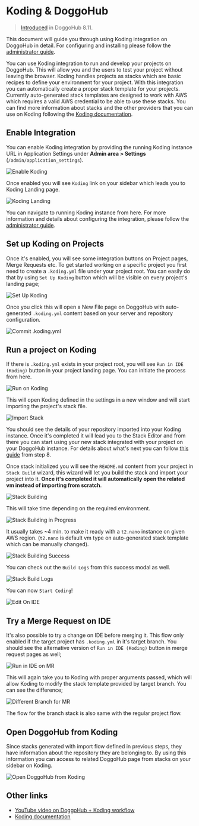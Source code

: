 # Koding & DoggoHub

> [Introduced][ce-5909] in DoggoHub 8.11.

This document will guide you through using Koding integration on DoggoHub in
detail. For configuring and installing please follow the
[administrator guide](../../administration/integration/koding.md).

You can use Koding integration to run and develop your projects on DoggoHub. This
will allow you and the users to test your project without leaving the browser.
Koding handles projects as stacks which are basic recipes to define your
environment for your project. With this integration you can automatically
create a proper stack template for your projects. Currently auto-generated
stack templates are designed to work with AWS which requires a valid AWS
credential to be able to use these stacks. You can find more information about
stacks and the other providers that you can use on Koding following the
[Koding documentation][koding-docs].

## Enable Integration

You can enable Koding integration by providing the running Koding instance URL
in Application Settings under **Admin area > Settings** (`/admin/application_settings`).

![Enable Koding](img/koding_enable-koding.png)

Once enabled you will see `Koding` link on your sidebar which leads you to
Koding Landing page.

![Koding Landing](img/koding_landing.png)

You can navigate to running Koding instance from here. For more information and
details about configuring the integration, please follow the
[administrator guide](../../administration/integration/koding.md).

## Set up Koding on Projects

Once it's enabled, you will see some integration buttons on Project pages,
Merge Requests etc. To get started working on a specific project you first need
to create a `.koding.yml` file under your project root. You can easily do that
by using `Set Up Koding` button which will be visible on every project's
landing page;

![Set Up Koding](img/koding_set-up-ide.png)

Once you click this will open a New File page on DoggoHub with auto-generated
`.koding.yml` content based on your server and repository configuration.

![Commit .koding.yml](img/koding_commit-koding.yml.png)


## Run a project on Koding

If there is `.koding.yml` exists in your project root, you will see
`Run in IDE (Koding)` button in your project landing page. You can initiate the
process from here.

![Run on Koding](img/koding_run-in-ide.png)

This will open Koding defined in the settings in a new window and will start
importing the project's stack file.

![Import Stack](img/koding_stack-import.png)

You should see the details of your repository imported into your Koding
instance. Once it's completed it will lead you to the Stack Editor and from
there you can start using your new stack integrated with your project on your
DoggoHub instance. For details about what's next you can follow
[this guide](https://www.koding.com/docs/creating-an-aws-stack) from step 8.

Once stack initialized you will see the `README.md` content from your project
in `Stack Build` wizard, this wizard will let you build the stack and import
your project into it. **Once it's completed it will automatically open the
related vm instead of importing from scratch**.

![Stack Building](img/koding_start-build.png)

This will take time depending on the required environment.

![Stack Building in Progress](img/koding_build-in-progress.png)

It usually takes ~4 min. to make it ready with a `t2.nano` instance on given
AWS region. (`t2.nano` is default vm type on auto-generated stack template
which can be manually changed).

![Stack Building Success](img/koding_build-success.png)

You can check out the `Build Logs` from this success modal as well.

![Stack Build Logs](img/koding_build-logs.png)

You can now `Start Coding`!

![Edit On IDE](img/koding_edit-on-ide.png)

## Try a Merge Request on IDE

It's also possible to try a change on IDE before merging it. This flow only
enabled if the target project has `.koding.yml` in it's target branch. You
should see the alternative version of `Run in IDE (Koding)` button in merge
request pages as well;

![Run in IDE on MR](img/koding_run-mr-in-ide.png)

This will again take you to Koding with proper arguments passed, which will
allow Koding to modify the stack template provided by target branch. You can
see the difference;

![Different Branch for MR](img/koding_different-stack-on-mr-try.png)

The flow for the branch stack is also same with the regular project flow.

## Open DoggoHub from Koding

Since stacks generated with import flow defined in previous steps, they have
information about the repository they are belonging to. By using this
information you can access to related DoggoHub page from stacks on your sidebar
on Koding.

![Open DoggoHub from Koding](img/koding_open-doggohub-from-koding.png)

## Other links

- [YouTube video on DoggoHub + Koding workflow][youtube]
- [Koding documentation][koding-docs]

[ce-5909]: https://doggohub.com/doggohub-org/doggohub-ce/merge_requests/5909
[youtube]: https://youtu.be/3wei5yv_Ye8
[koding-docs]: https://www.koding.com/docs

